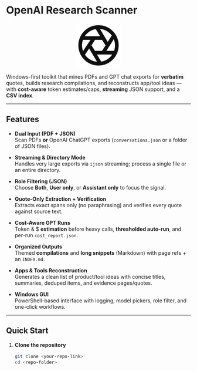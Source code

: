 # OpenAI Research Scanner

<div align="center">
  <picture>
    <source media="(prefers-color-scheme: dark)" srcset="logo-light.svg" />
    <source media="(prefers-color-scheme: light)" srcset="logo-dark.svg" />
    <img src="logo-dark.svg" alt="OpenAI Research Scanner" width="120" height="120">
  </picture>
</div>

Windows-first toolkit that mines PDFs and GPT chat exports for **verbatim** quotes, builds research compilations, and reconstructs app/tool ideas — with **cost-aware** token estimates/caps, **streaming** JSON support, and a **CSV index**.

---

## Features

- **Dual Input (PDF + JSON)**  
  Scan PDFs **or** OpenAI ChatGPT exports (`conversations.json` or a folder of JSON files).

- **Streaming & Directory Mode**  
  Handles very large exports via `ijson` streaming; process a single file or an entire directory.

- **Role Filtering (JSON)**  
  Choose **Both**, **User only**, or **Assistant only** to focus the signal.

- **Quote-Only Extraction + Verification**  
  Extracts exact spans only (no paraphrasing) and verifies every quote against source text.

- **Cost-Aware GPT Runs**  
  Token & $ **estimation** before heavy calls, **thresholded auto-run**, and per-run `cost_report.json`.

- **Organized Outputs**  
  Themed **compilations** and **long snippets** (Markdown) with page refs + an `INDEX.md`.

- **Apps & Tools Reconstruction**  
  Generates a clean list of product/tool ideas with concise titles, summaries, deduped items, and evidence pages/quotes.

- **Windows GUI**  
  PowerShell-based interface with logging, model pickers, role filter, and one-click workflows.

---

## Quick Start

1. **Clone the repository**
   ```bash
   git clone <your-repo-link>
   cd <repo-folder>
